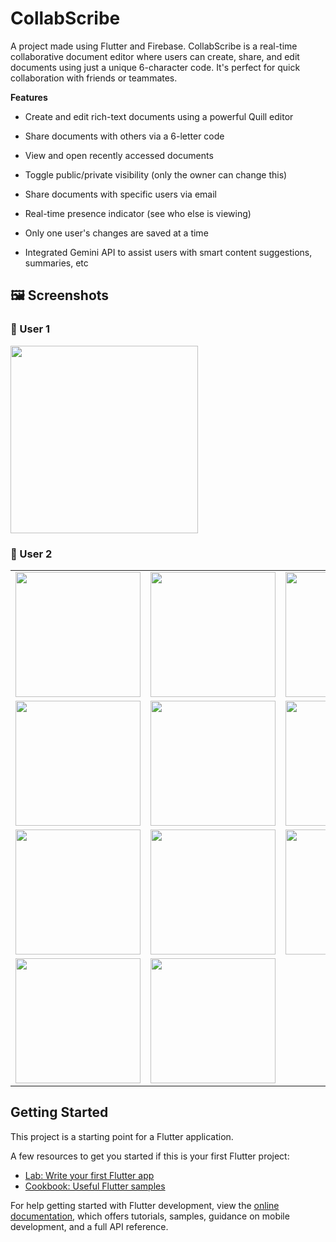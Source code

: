 # CollabScribe

A project made using Flutter and Firebase.
CollabScribe is a real-time collaborative document editor where users can create, share, and edit documents using just a unique 6-character code. It's perfect for quick collaboration with friends or teammates.

**Features**
- Create and edit rich-text documents using a powerful Quill editor

- Share documents with others via a 6-letter code

- View and open recently accessed documents

- Toggle public/private visibility (only the owner can change this)

- Share documents with specific users via email

- Real-time presence indicator (see who else is viewing)

-  Only one user's changes are saved at a time

- Integrated Gemini API to assist users with smart content suggestions, summaries, etc

## 🖼️ Screenshots

### 👤 User 1
<img src="https://github.com/user-attachments/assets/ef13ebe8-15d9-47e9-a417-7e096663ca72" width="300"/>

### 👥 User 2
<table>
  <tr>
    <td><img src="https://github.com/user-attachments/assets/88e2c4d8-f135-4767-abd1-30398fab414f" width="200"/></td>
    <td><img src="https://github.com/user-attachments/assets/a3d8793b-9515-47f5-8565-ce5f5a2abd55" width="200"/></td>
    <td><img src="https://github.com/user-attachments/assets/ba3848a1-722d-4e0a-a6b5-5f8d0b68e9ca" width="200"/></td>
  </tr>
  <tr>
    <td><img src="https://github.com/user-attachments/assets/18a099e6-ece4-4797-94aa-0b5a653235f9" width="200"/></td>
    <td><img src="https://github.com/user-attachments/assets/7d741356-7ffa-4aa9-b1d9-625dbcb152ad" width="200"/></td>
    <td><img src="https://github.com/user-attachments/assets/9e0ecba9-2cfb-450a-b996-64f90fe8c8f2" width="200"/></td>
  </tr>
  <tr>
    <td><img src="https://github.com/user-attachments/assets/92756966-e78a-4583-a67b-2a7ab168e3d1" width="200"/></td>
    <td><img src="https://github.com/user-attachments/assets/944e5fe3-e059-49c4-93c9-6317bfa1e348" width="200"/></td>
    <td><img src="https://github.com/user-attachments/assets/43329eab-62b8-410c-a94d-a0055c551651" width="200"/></td>
  </tr>
  <tr>
    <td><img src="https://github.com/user-attachments/assets/132c7352-fc6f-4c82-93f4-baf5d809ef4b" width="200"/></td>
    <td><img src="https://github.com/user-attachments/assets/c8162de3-2aa6-49f2-b905-e61ad8cfe5cc" width="200"/></td>
  </tr>
</table>


## Getting Started

This project is a starting point for a Flutter application.

A few resources to get you started if this is your first Flutter project:

- [Lab: Write your first Flutter app](https://docs.flutter.dev/get-started/codelab)
- [Cookbook: Useful Flutter samples](https://docs.flutter.dev/cookbook)

For help getting started with Flutter development, view the
[online documentation](https://docs.flutter.dev/), which offers tutorials,
samples, guidance on mobile development, and a full API reference.
